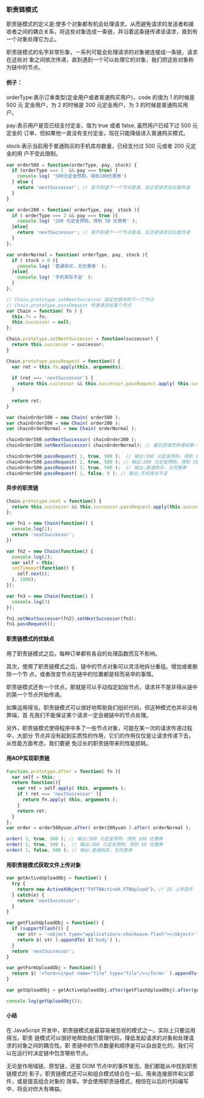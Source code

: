 ### 职责链模式

职责链模式的定义是:使多个对象都有机会处理请求，从而避免请求的发送者和接收者之间的耦合关系，将这些对象连成一条链，并沿着这条链传递该请求，直到有一个对象处理它为止。

职责链模式的名字非常形象，一系列可能会处理请求的对象被连接成一条链，请求在这些对 象之间依次传递，直到遇到一个可以处理它的对象，我们把这些对象称为链中的节点。

#### 例子：

orderType:表示订单类型(定金用户或者普通购买用户)，code 的值为 1 的时候是 500 元 定金用户，为 2 的时候是 200 元定金用户，为 3 的时候是普通购买用户。

pay:表示用户是否已经支付定金，值为 true 或者 false, 虽然用户已经下过 500 元定金的 订单，但如果他一直没有支付定金，现在只能降级进入普通购买模式。

stock:表示当前用于普通购买的手机库存数量，已经支付过 500 元或者 200 元定金的用 户不受此限制。

```javascript
var order500 = function(orderType, pay, stock) {
  if (orderType === 1  && pay === true) {
    console.log( '500元定金预购，得到100优惠券')
  } else {
    return 'nextSuccessor'; // 我不知道下一个节点是谁，反正把请求往后面传递
  }
}

var order200 = function( orderType, pay, stock ){ 
  if ( orderType === 2 && pay === true ){
    console.log( '200 元定金预购，得到 50 优惠券' ); 
  }else{
    return 'nextSuccessor'; // 我不知道下一个节点是谁，反正把请求往后面传递 
  }
};

var orderNormal = function( orderType, pay, stock ){
  if ( stock > 0 ){
    console.log( '普通购买，无优惠券' ); 
  }else{
    console.log( '手机库存不足' ); 
  }
};

// Chain.prototype.setNextSuccessor 指定在链中的下一个节点
// Chain.prototype.passRequest 传递请求给某个节点
var Chain = function( fn ) {
  this.fn = fn;
  this.successor = null;
};

Chain.prototype.setNextSuccessor = function(successor) {
  return this.successor = successor;
}

Chain.prototype.passRequest = function() {
  var ret = this.fn.apply(this, arguments);
  
  if (ret === 'nextSuccessor') {
    return this.successor && this.successor.passRequest.apply( this.successor, arguments);
  }
  
  return ret;
}

var chainOrder500 = new Chain( order500 );
var chainOrder200 = new Chain( order200 );
var chainOrderNormal = new Chain( orderNormal );

chainOrder500.setNextSuccessor( chainOrder200 ); 
chainOrder200.setNextSuccessor( chainOrderNormal); // 最后把请求传递给第一个节点:

chainOrder500.passRequest( 1, true, 500 );  // 输出:500 元定金预购，得到 100 优惠券 
chainOrder500.passRequest( 2, true, 500 ); // 输出:200 元定金预购，得到 50 优惠券 
chainOrder500.passRequest( 3, true, 500 );  // 输出:普通购买，无优惠券
chainOrder500.passRequest( 1, false, 0 ); // 输出:手机库存不足
```

#### 异步的职责链

```javascript
Chain.prototype.next = function() {
  return this.successor && this.successor.passRequest.apply(this.successor, arguments);
};

var fn1 = new Chain(function() {
  console.log(1);
  return 'nextSuccessor';
})

var fn2 = new Chain(function() {
  console.log(2);
  var self = this;
  setTimeout(function() {
    self.next();
  }, 1000);
});

var fn3 = new Chain(function() {
  console.log(3)
});

fn1.setNextSuccessor(fn2).setNextSuccessor(fn3);
fn1.passRequest();
```

#### 职责链模式的优缺点

用了职责链模式之后，每种订单都有各自的处理函数而互不影响。

其次，使用了职责链模式之后，链中的节点对象可以灵活地拆分重组。增加或者删除一个节 点，或者改变节点在链中的位置都是轻而易举的事情。

职责链模式还有一个优点，那就是可以手动指定起始节点，请求并不是非得从链中的第一个节点开始传递。

如果运用得当，职责链模式可以很好地帮助我们组织代码，但这种模式也并非没有弊端，首 先我们不能保证某个请求一定会被链中的节点处理。

另外，职责链模式使得程序中多了一些节点对象，可能在某一次的请求传递过程中，大部分 节点并没有起到实质性的作用，它们的作用仅仅是让请求传递下去，从性能方面考虑，我们要避 免过长的职责链带来的性能损耗。

#### 用AOP实现职责链

```javascript
Function.prototype.after = function( fn ){ 
  var self = this;
  return function(){
    var ret = self.apply( this, arguments );
    if ( ret === 'nextSuccessor' ){
      return fn.apply( this, arguments );
    }
    return ret; 
  }
};
var order = order500yuan.after( order200yuan ).after( orderNormal );

order( 1, true, 500 ); // 输出:500 元定金预购，得到 100 优惠券
order( 2, true, 500 );  // 输出:200 元定金预购，得到 50 优惠券
order( 1, false, 500 ); // 输出:普通购买，无优惠券
```

#### 用职责链模式获取文件上传对象

```javascript
var getActiveUploadObj = function() {
  try {
    return new ActiveXObject("TXFTNActiveX.FTNUpload"); // IE 上传控件
  } catch(e) {
    return 'nextSuccessor';
  }
}

var getFlashUploadObj = function() {
  if (supportFlash()) {
    var str = '<object type="application/x-shockwave-flash"></object>';
    return $( str ).appendTo( $('body') );
  }
  return 'nextSuccessor';
}

var getFormUploadObj = function() {
  return $( '<form><input name="file" type="file"/></form>' ).appendTo( $('body') );
}

var getUploadObj = getActiveUploadObj.after(getFlashUploadObj).after(getFormUploadObj);

console.log(getUploadObj());
```

#### 小结

在 JavaScript 开发中，职责链模式是最容易被忽视的模式之一。实际上只要运用得当，职责 链模式可以很好地帮助我们管理代码，降低发起请求的对象和处理请求的对象之间的耦合性。职 责链中的节点数量和顺序是可以自由变化的，我们可以在运行时决定链中包含哪些节点。

无论是作用域链、原型链，还是 DOM 节点中的事件冒泡，我们都能从中找到职责链模式的 影子。职责链模式还可以和组合模式结合在一起，用来连接部件和父部件，或是提高组合对象的 效率。学会使用职责链模式，相信在以后的代码编写中，将会对你大有裨益。